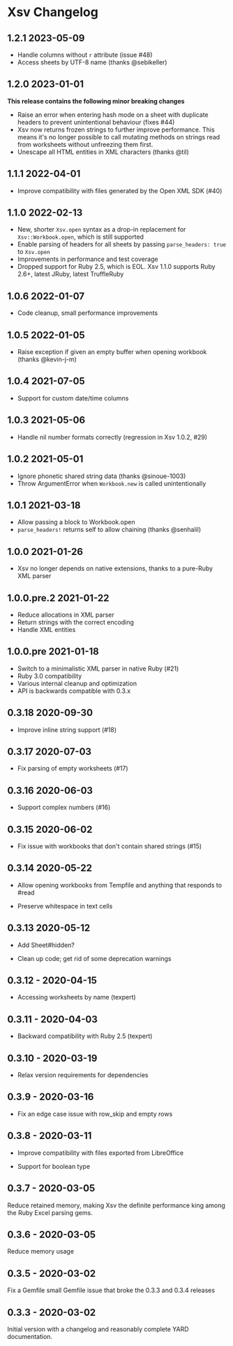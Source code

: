 # Xsv Changelog

## 1.2.1 2023-05-09

- Handle columns without `r` attribute (issue #48)
- Access sheets by UTF-8 name (thanks @sebikeller)

## 1.2.0 2023-01-01

**This release contains the following minor breaking changes**

- Raise an error when entering hash mode on a sheet with duplicate headers to prevent unintentional behaviour (fixes #44)
- Xsv now returns frozen strings to further improve performance. This means it's no longer possible to call mutating methods on strings read from worksheets without unfreezing them first.
- Unescape all HTML entities in XML characters (thanks @til)

## 1.1.1 2022-04-01

- Improve compatibility with files generated by the Open XML SDK (#40)

## 1.1.0 2022-02-13

- New, shorter `Xsv.open` syntax as a drop-in replacement for `Xsv::Workbook.open`, which is still supported
- Enable parsing of headers for all sheets by passing `parse_headers: true` to `Xsv.open`
- Improvements in performance and test coverage
- Dropped support for Ruby 2.5, which is EOL. Xsv 1.1.0 supports Ruby 2.6+, latest JRuby, latest TruffleRuby

## 1.0.6 2022-01-07

- Code cleanup, small performance improvements

## 1.0.5 2022-01-05

- Raise exception if given an empty buffer when opening workbook (thanks @kevin-j-m)

## 1.0.4 2021-07-05

- Support for custom date/time columns

## 1.0.3 2021-05-06

- Handle nil number formats correctly (regression in Xsv 1.0.2, #29)

## 1.0.2 2021-05-01

- Ignore phonetic shared string data (thanks @sinoue-1003)
- Throw ArgumentError when `Workbook.new` is called unintentionally

## 1.0.1 2021-03-18

- Allow passing a block to Workbook.open
- `parse_headers!` returns self to allow chaining (thanks @senhalil)

## 1.0.0 2021-01-26

- Xsv no longer depends on native extensions, thanks to a pure-Ruby XML parser

## 1.0.0.pre.2 2021-01-22

- Reduce allocations in XML parser
- Return strings with the correct encoding
- Handle XML entities

## 1.0.0.pre 2021-01-18

-  Switch to a minimalistic XML parser in native Ruby (#21)
-  Ruby 3.0 compatibility
-  Various internal cleanup and optimization
-  API is backwards compatible with 0.3.x

## 0.3.18 2020-09-30

-  Improve inline string support (#18)

## 0.3.17 2020-07-03

- Fix parsing of empty worksheets (#17)

## 0.3.16 2020-06-03

- Support complex numbers (#16)

## 0.3.15 2020-06-02

- Fix issue with workbooks that don't contain shared strings (#15)

## 0.3.14 2020-05-22

- Allow opening workbooks from Tempfile and anything that responds to #read

- Preserve whitespace in text cells

## 0.3.13 2020-05-12

- Add Sheet#hidden?

- Clean up code; get rid of some deprecation warnings

## 0.3.12 - 2020-04-15

- Accessing worksheets by name (texpert)

## 0.3.11 - 2020-04-03

- Backward compatibility with Ruby 2.5 (texpert)

## 0.3.10 - 2020-03-19

- Relax version requirements for dependencies

## 0.3.9 - 2020-03-16

- Fix an edge case issue with row_skip  and empty rows

## 0.3.8 - 2020-03-11

- Improve compatibility with files exported from LibreOffice

- Support for boolean type

## 0.3.7 - 2020-03-05

Reduce retained memory, making Xsv the definite performance king among the
Ruby Excel parsing gems.

## 0.3.6 - 2020-03-05

Reduce memory usage

## 0.3.5 - 2020-03-02

Fix a Gemfile small Gemfile issue that broke the 0.3.3 and 0.3.4 releases

## 0.3.3 - 2020-03-02

Initial version with a changelog and reasonably complete YARD documentation.
